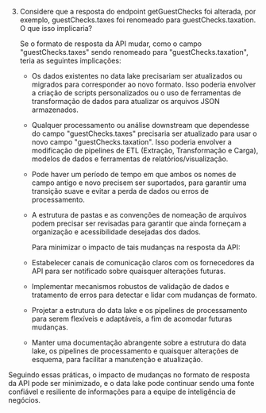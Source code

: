 3. Considere que a resposta do endpoint getGuestChecks foi alterada, por exemplo, guestChecks.taxes foi renomeado para guestChecks.taxation. O que isso
implicaria?

      Se o formato de resposta da API mudar, como o campo "guestChecks.taxes" sendo renomeado para "guestChecks.taxation", teria as seguintes implicações:      
   - Os dados existentes no data lake precisariam ser atualizados ou migrados para corresponder ao novo formato. Isso poderia envolver a criação de scripts personalizados ou o uso de ferramentas de transformação de dados para atualizar os arquivos JSON armazenados.
            
   - Qualquer processamento ou análise downstream que dependesse do campo "guestChecks.taxes" precisaria ser atualizado para usar o novo campo "guestChecks.taxation". Isso poderia envolver a modificação de pipelines de ETL (Extração, Transformação e Carga), modelos de dados e ferramentas de relatórios/visualização.
            
   - Pode haver um período de tempo em que ambos os nomes de campo antigo e novo precisem ser suportados, para garantir uma transição suave e evitar a perda de dados ou erros de processamento.
            
   - A estrutura de pastas e as convenções de nomeação de arquivos podem precisar ser revisadas para garantir que ainda forneçam a organização e acessibilidade desejadas dos dados.
      
      Para minimizar o impacto de tais mudanças na resposta da API:
      
   - Estabelecer canais de comunicação claros com os fornecedores da API para ser notificado sobre quaisquer alterações futuras.
            
   - Implementar mecanismos robustos de validação de dados e tratamento de erros para detectar e lidar com mudanças de formato.
            
   - Projetar a estrutura do data lake e os pipelines de processamento para serem flexíveis e adaptáveis, a fim de acomodar futuras mudanças.
  
   - Manter uma documentação abrangente sobre a estrutura do data lake, os pipelines de processamento e quaisquer alterações de esquema, para facilitar a manutenção e atualização.
  
  Seguindo essas práticas, o impacto de mudanças no formato de resposta da API pode ser minimizado, e o data lake pode continuar sendo uma fonte confiável e resiliente de informações para a equipe de inteligência de negócios.

